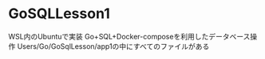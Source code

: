 # GoSQLLesson1
WSL内のUbuntuで実装
  Go+SQL+Docker-composeを利用したデータベース操作
Users/Go/GoSqlLesson/app1の中にすべてのファイルがある
